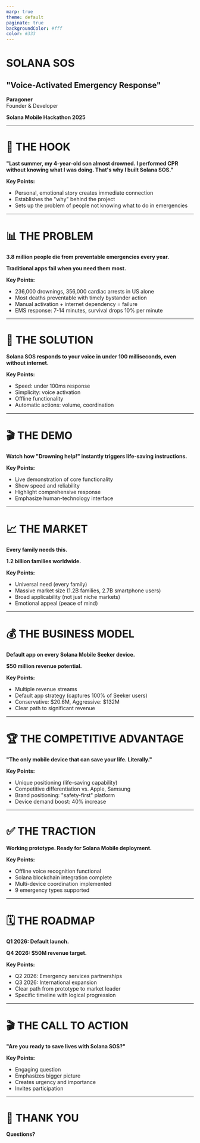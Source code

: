 ```yaml
---
marp: true
theme: default
paginate: true
backgroundColor: #fff
color: #333
---
```


# SOLANA SOS
## "Voice-Activated Emergency Response"

**Paragoner**  
Founder & Developer

**Solana Mobile Hackathon 2025**

---

# 🚨 THE HOOK

**"Last summer, my 4-year-old son almost drowned. I performed CPR without knowing what I was doing. That's why I built Solana SOS."**

**Key Points:**
- Personal, emotional story creates immediate connection
- Establishes the "why" behind the project
- Sets up the problem of people not knowing what to do in emergencies

---

# 📊 THE PROBLEM

**3.8 million people die from preventable emergencies every year.**

**Traditional apps fail when you need them most.**

**Key Points:**
- 236,000 drownings, 356,000 cardiac arrests in US alone
- Most deaths preventable with timely bystander action
- Manual activation + internet dependency = failure
- EMS response: 7-14 minutes, survival drops 10% per minute

---

# 🎯 THE SOLUTION

**Solana SOS responds to your voice in under 100 milliseconds, even without internet.**

**Key Points:**
- Speed: under 100ms response
- Simplicity: voice activation
- Offline functionality
- Automatic actions: volume, coordination

---

# 🎬 THE DEMO

**Watch how "Drowning help!" instantly triggers life-saving instructions.**

**Key Points:**
- Live demonstration of core functionality
- Show speed and reliability
- Highlight comprehensive response
- Emphasize human-technology interface

---

# 📈 THE MARKET

**Every family needs this.**

**1.2 billion families worldwide.**

**Key Points:**
- Universal need (every family)
- Massive market size (1.2B families, 2.7B smartphone users)
- Broad applicability (not just niche markets)
- Emotional appeal (peace of mind)

---

# 💰 THE BUSINESS MODEL

**Default app on every Solana Mobile Seeker device.**

**$50 million revenue potential.**

**Key Points:**
- Multiple revenue streams
- Default app strategy (captures 100% of Seeker users)
- Conservative: $20.6M, Aggressive: $132M
- Clear path to significant revenue

---

# 🏆 THE COMPETITIVE ADVANTAGE

**"The only mobile device that can save your life. Literally."**

**Key Points:**
- Unique positioning (life-saving capability)
- Competitive differentiation vs. Apple, Samsung
- Brand positioning: "safety-first" platform
- Device demand boost: 40% increase

---

# ✅ THE TRACTION

**Working prototype. Ready for Solana Mobile deployment.**

**Key Points:**
- Offline voice recognition functional
- Solana blockchain integration complete
- Multi-device coordination implemented
- 9 emergency types supported

---

# 🗓️ THE ROADMAP

**Q1 2026: Default launch.**

**Q4 2026: $50M revenue target.**

**Key Points:**
- Q2 2026: Emergency services partnerships
- Q3 2026: International expansion
- Clear path from prototype to market leader
- Specific timeline with logical progression

---

# 🎬 THE CALL TO ACTION

**"Are you ready to save lives with Solana SOS?"**

**Key Points:**
- Engaging question
- Emphasizes bigger picture
- Creates urgency and importance
- Invites participation

---

# 🙏 THANK YOU

**Questions?** 
